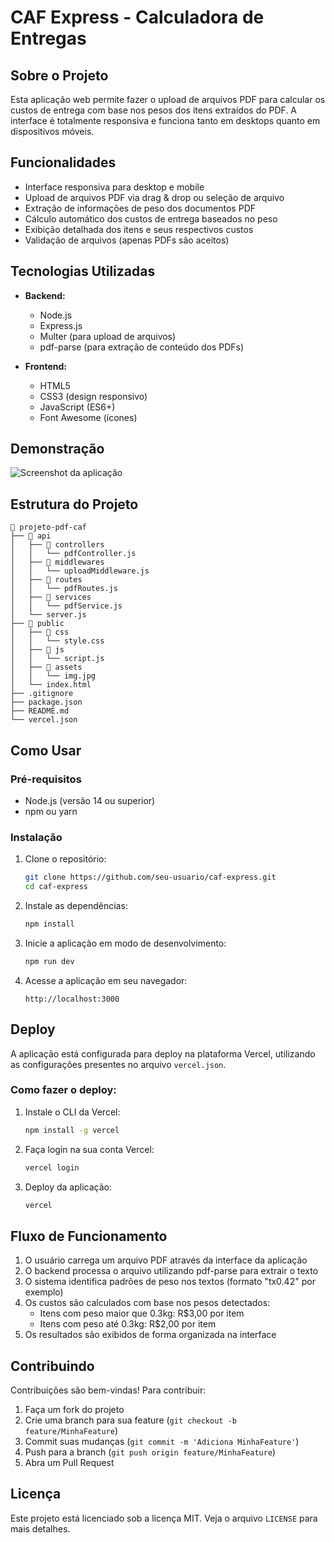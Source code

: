 # CAF Express - Calculadora de Entregas

## Sobre o Projeto

Esta aplicação web permite fazer o upload de arquivos PDF para calcular os custos de entrega com base nos pesos dos itens extraídos do PDF. A interface é totalmente responsiva e funciona tanto em desktops quanto em dispositivos móveis.

## Funcionalidades

- Interface responsiva para desktop e mobile
- Upload de arquivos PDF via drag & drop ou seleção de arquivo
- Extração de informações de peso dos documentos PDF
- Cálculo automático dos custos de entrega baseados no peso
- Exibição detalhada dos itens e seus respectivos custos
- Validação de arquivos (apenas PDFs são aceitos)

## Tecnologias Utilizadas

- **Backend:**
  - Node.js
  - Express.js
  - Multer (para upload de arquivos)
  - pdf-parse (para extração de conteúdo dos PDFs)

- **Frontend:**
  - HTML5
  - CSS3 (design responsivo)
  - JavaScript (ES6+)
  - Font Awesome (ícones)

## Demonstração

![Screenshot da aplicação](https://via.placeholder.com/800x400)

## Estrutura do Projeto

```
📁 projeto-pdf-caf
├── 📁 api
│   ├── 📁 controllers
│   │   └── pdfController.js
│   ├── 📁 middlewares
│   │   └── uploadMiddleware.js
│   ├── 📁 routes
│   │   └── pdfRoutes.js
│   ├── 📁 services
│   │   └── pdfService.js
│   └── server.js
├── 📁 public
│   ├── 📁 css
│   │   └── style.css
│   ├── 📁 js
│   │   └── script.js
│   ├── 📁 assets
│   │   └── img.jpg
│   └── index.html
├── .gitignore
├── package.json
├── README.md
└── vercel.json
```

## Como Usar

### Pré-requisitos

- Node.js (versão 14 ou superior)
- npm ou yarn

### Instalação

1. Clone o repositório:
   ```bash
   git clone https://github.com/seu-usuario/caf-express.git
   cd caf-express
   ```

2. Instale as dependências:
   ```bash
   npm install
   ```

3. Inicie a aplicação em modo de desenvolvimento:
   ```bash
   npm run dev
   ```

4. Acesse a aplicação em seu navegador:
   ```
   http://localhost:3000
   ```

## Deploy

A aplicação está configurada para deploy na plataforma Vercel, utilizando as configurações presentes no arquivo `vercel.json`.

### Como fazer o deploy:

1. Instale o CLI da Vercel:
   ```bash
   npm install -g vercel
   ```

2. Faça login na sua conta Vercel:
   ```bash
   vercel login
   ```

3. Deploy da aplicação:
   ```bash
   vercel
   ```

## Fluxo de Funcionamento

1. O usuário carrega um arquivo PDF através da interface da aplicação
2. O backend processa o arquivo utilizando pdf-parse para extrair o texto
3. O sistema identifica padrões de peso nos textos (formato "tx0.42" por exemplo)
4. Os custos são calculados com base nos pesos detectados:
   - Itens com peso maior que 0.3kg: R$3,00 por item
   - Itens com peso até 0.3kg: R$2,00 por item
5. Os resultados são exibidos de forma organizada na interface

## Contribuindo

Contribuições são bem-vindas! Para contribuir:

1. Faça um fork do projeto
2. Crie uma branch para sua feature (`git checkout -b feature/MinhaFeature`)
3. Commit suas mudanças (`git commit -m 'Adiciona MinhaFeature'`)
4. Push para a branch (`git push origin feature/MinhaFeature`)
5. Abra um Pull Request

## Licença

Este projeto está licenciado sob a licença MIT. Veja o arquivo `LICENSE` para mais detalhes.